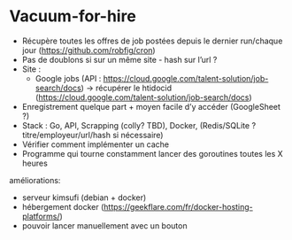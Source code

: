 # Vacuum-for-hire

* Récupère toutes les offres de job postées depuis le dernier run/chaque jour (https://github.com/robfig/cron)
* Pas de doublons si sur un même site - hash sur l’url ?
* Site :
    * Google jobs (API : https://cloud.google.com/talent-solution/job-search/docs) -> récupérer le htidocid (https://cloud.google.com/talent-solution/job-search/docs)
* Enregistrement quelque part + moyen facile d’y accéder (GoogleSheet ?)
* Stack : Go, API, Scrapping (colly? TBD), Docker, (Redis/SQLite ? titre/employeur/url/hash si nécessaire)
* Vérifier comment implémenter un cache
* Programme qui tourne constamment lancer des goroutines toutes les X heures

améliorations: 
* serveur kimsufi (debian + docker) 
* hébergement docker (https://geekflare.com/fr/docker-hosting-platforms/) 
* pouvoir lancer manuellement avec un bouton
